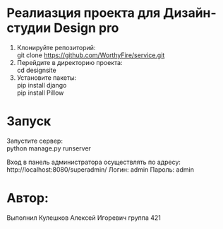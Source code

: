 # Реалиазция проекта для Дизайн-студии Design pro <br>
1. Клонируйте репозиторий: <br>
git clone https://github.com/WorthyFire/service.git <br>
2. Перейдите в директорию проекта: <br>
cd designsite <br>
3. Установите пакеты: <br>
   pip install django <br>
   pip install Pillow <br>
# Запуск <br>
Запустите сервер: <br>
python manage.py runserver <br>

Вход в панель администратора осуществлять по адресу: <br>
    http://localhost:8080/superadmin/
    Логин: admin
    Пароль: admin

# Автор: <br>
Выполнил Кулешков Алексей Игоревич группа 421
